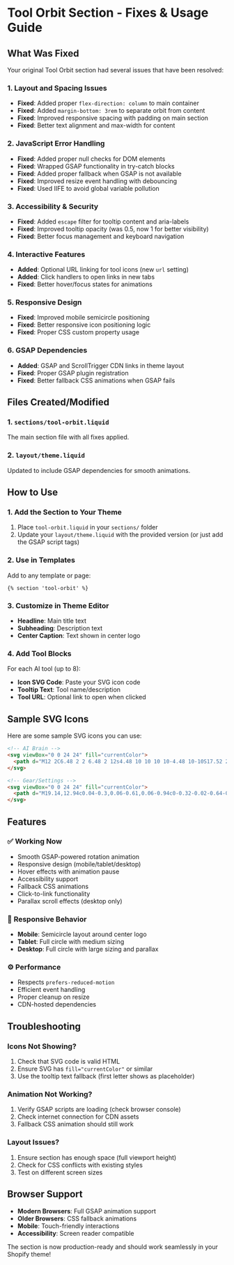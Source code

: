 # Tool Orbit Section - Fixes & Usage Guide

## What Was Fixed

Your original Tool Orbit section had several issues that have been resolved:

### 1. **Layout and Spacing Issues**
- **Fixed**: Added proper `flex-direction: column` to main container
- **Fixed**: Added `margin-bottom: 3rem` to separate orbit from content
- **Fixed**: Improved responsive spacing with padding on main section
- **Fixed**: Better text alignment and max-width for content

### 2. **JavaScript Error Handling**
- **Fixed**: Added proper null checks for DOM elements
- **Fixed**: Wrapped GSAP functionality in try-catch blocks
- **Fixed**: Added proper fallback when GSAP is not available
- **Fixed**: Improved resize event handling with debouncing
- **Fixed**: Used IIFE to avoid global variable pollution

### 3. **Accessibility & Security**
- **Fixed**: Added `escape` filter for tooltip content and aria-labels
- **Fixed**: Improved tooltip opacity (was 0.5, now 1 for better visibility)
- **Fixed**: Better focus management and keyboard navigation

### 4. **Interactive Features**
- **Added**: Optional URL linking for tool icons (new `url` setting)
- **Added**: Click handlers to open links in new tabs
- **Fixed**: Better hover/focus states for animations

### 5. **Responsive Design**
- **Fixed**: Improved mobile semicircle positioning
- **Fixed**: Better responsive icon positioning logic
- **Fixed**: Proper CSS custom property usage

### 6. **GSAP Dependencies**
- **Added**: GSAP and ScrollTrigger CDN links in theme layout
- **Fixed**: Proper GSAP plugin registration
- **Fixed**: Better fallback CSS animations when GSAP fails

## Files Created/Modified

### 1. `sections/tool-orbit.liquid`
The main section file with all fixes applied.

### 2. `layout/theme.liquid`
Updated to include GSAP dependencies for smooth animations.

## How to Use

### 1. **Add the Section to Your Theme**
1. Place `tool-orbit.liquid` in your `sections/` folder
2. Update your `layout/theme.liquid` with the provided version (or just add the GSAP script tags)

### 2. **Use in Templates**
Add to any template or page:
```liquid
{% section 'tool-orbit' %}
```

### 3. **Customize in Theme Editor**
- **Headline**: Main title text
- **Subheading**: Description text
- **Center Caption**: Text shown in center logo

### 4. **Add Tool Blocks**
For each AI tool (up to 8):
- **Icon SVG Code**: Paste your SVG icon code
- **Tooltip Text**: Tool name/description
- **Tool URL**: Optional link to open when clicked

## Sample SVG Icons

Here are some sample SVG icons you can use:

```html
<!-- AI Brain -->
<svg viewBox="0 0 24 24" fill="currentColor">
  <path d="M12 2C6.48 2 2 6.48 2 12s4.48 10 10 10 10-4.48 10-10S17.52 2 12 2zm-2 15l-5-5 1.41-1.41L10 14.17l7.59-7.59L19 8l-9 9z"/>
</svg>

<!-- Gear/Settings -->
<svg viewBox="0 0 24 24" fill="currentColor">
  <path d="M19.14,12.94c0.04-0.3,0.06-0.61,0.06-0.94c0-0.32-0.02-0.64-0.07-0.94l2.03-1.58c0.18-0.14,0.23-0.41,0.12-0.61 l-1.92-3.32c-0.12-0.22-0.37-0.29-0.59-0.22l-2.39,0.96c-0.5-0.38-1.03-0.7-1.62-0.94L14.4,2.81c-0.04-0.24-0.24-0.41-0.48-0.41 h-3.84c-0.24,0-0.43,0.17-0.47,0.41L9.25,5.35C8.66,5.59,8.12,5.92,7.63,6.29L5.24,5.33c-0.22-0.08-0.47,0-0.59,0.22L2.74,8.87 C2.62,9.08,2.66,9.34,2.86,9.48l2.03,1.58C4.84,11.36,4.8,11.69,4.8,12s0.02,0.64,0.07,0.94l-2.03,1.58 c-0.18,0.14-0.23,0.41-0.12,0.61l1.92,3.32c0.12,0.22,0.37,0.29,0.59,0.22l2.39-0.96c0.5,0.38,1.03,0.7,1.62,0.94l0.36,2.54 c0.05,0.24,0.24,0.41,0.48,0.41h3.84c0.24,0,0.44-0.17,0.47-0.41l0.36-2.54c0.59-0.24,1.13-0.56,1.62-0.94l2.39,0.96 c0.22,0.08,0.47,0,0.59-0.22l1.92-3.32c0.12-0.22,0.07-0.47-0.12-0.61L19.14,12.94z M12,15.6c-1.98,0-3.6-1.62-3.6-3.6 s1.62-3.6,3.6-3.6s3.6,1.62,3.6,3.6S13.98,15.6,12,15.6z"/>
</svg>
```

## Features

### ✅ **Working Now**
- Smooth GSAP-powered rotation animation
- Responsive design (mobile/tablet/desktop)
- Hover effects with animation pause
- Accessibility support
- Fallback CSS animations
- Click-to-link functionality
- Parallax scroll effects (desktop only)

### 🎯 **Responsive Behavior**
- **Mobile**: Semicircle layout around center logo
- **Tablet**: Full circle with medium sizing
- **Desktop**: Full circle with large sizing and parallax

### ⚙️ **Performance**
- Respects `prefers-reduced-motion`
- Efficient event handling
- Proper cleanup on resize
- CDN-hosted dependencies

## Troubleshooting

### Icons Not Showing?
1. Check that SVG code is valid HTML
2. Ensure SVG has `fill="currentColor"` or similar
3. Use the tooltip text fallback (first letter shows as placeholder)

### Animation Not Working?
1. Verify GSAP scripts are loading (check browser console)
2. Check internet connection for CDN assets
3. Fallback CSS animation should still work

### Layout Issues?
1. Ensure section has enough space (full viewport height)
2. Check for CSS conflicts with existing styles
3. Test on different screen sizes

## Browser Support

- **Modern Browsers**: Full GSAP animation support
- **Older Browsers**: CSS fallback animations
- **Mobile**: Touch-friendly interactions
- **Accessibility**: Screen reader compatible

The section is now production-ready and should work seamlessly in your Shopify theme!